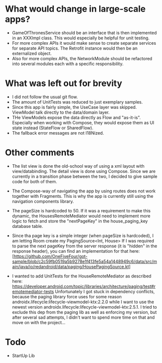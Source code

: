 # What would change in large-scale apps?

* GameOfThronesService should be an interface that is then implemented in an XXXImpl class. This would especially be helpful for unit testing.
* For more complex APIs it would make sense to create separate services for separate API topics. The Retrofit instance would then be an externalized object.
* Also for more complex APIs, the NetworkModule should be refactored into several modules each with a specific responsibility.

# What was left out for brevity

* I did not follow the usual git flow.
* The amount of UnitTests was reduced to just exemplary samples.
* Since this app is fairly simple, the UseCase layer was skipped. ViewModel talk directly to the data/domain layer.
* THe ViewModels expose the data directly as Flow and "as-it-is". Especially when working with Compose, they would expose them as UI state instead (StateFlow or SharedFlow).
* The fallback error messages are not I18Nized.

# Other comments

* The list view is done the old-school way of using a xml layout with view/databinding. The detail view is done using Compose.
Since we are currently in a transition phase between the two, I decided to give sample code for both of them.

* The Compose-way of navigating the app by using routes does not work together with Fragments.
This is why the app is currently still using the navigation components library.

* The pageSize is hardcoded to 50.
If it was a requirement to make this dynamic, the HousesRemoteMediator would need to implement more logic to
fetch and store the "nextPageKey" in the house_paging_key database table.

* Since tha page key is a simple integer (when pageSize is hardcoded), I am letting Room create my PagingSource<Int, House>
If I was required to parse the next pageKey from the server response (it is "hidden" in the response header), you can find an implementation for that here:
[https://github.com/OneFiveFour/got-sample/blob/c2c59fb0519a5b9278e1f413fe5a54a1448949c6/data/src/main/java/io/redandroid/data/paging/HousePagingSource.kt]

* I wanted to add UnitTests for the HouseRemoteMediator as described here: https://developer.android.com/topic/libraries/architecture/paging/test#remotemediator-tests
Unfortunately I got stuck in dependency conflicts, because the paging library force uses for some reason androidx.lifecycle:lifecycle-viewmodel-ktx:2.2.0
while I want to use the newest version androidx.lifecycle:lifecycle-viewmodel-ktx:2.5.1. I tried to exclude this dep from the paging lib as well as enforcing my version,
but after several sad attempts, I didn't want to spend more time on that and move on with the project...

# Todo

* StartUp Lib